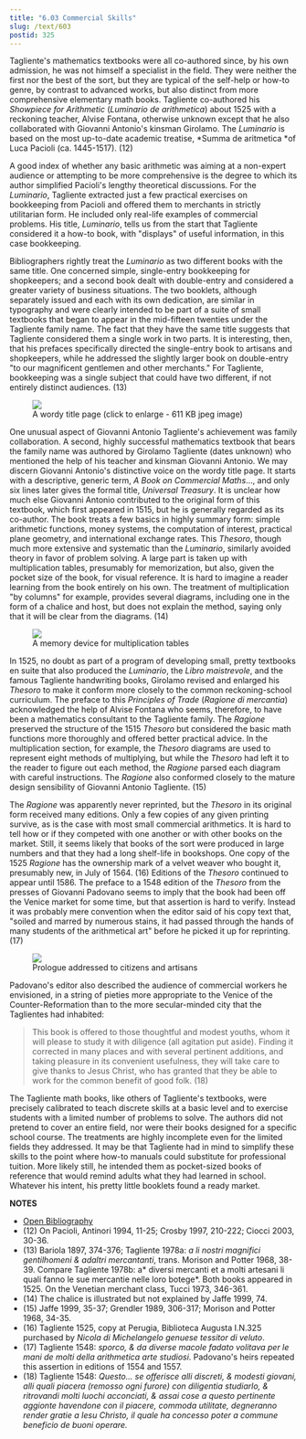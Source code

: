 ```yaml
---
title: "6.03 Commercial Skills"
slug: /text/603
postid: 325
---
```

Tagliente's mathematics textbooks were all co-authored since, by his own admission, he was not himself a specialist in the field. They were neither the first nor the best of the sort, but they are typical of the self-help or how-to genre, by contrast to advanced works, but also distinct from more comprehensive elementary math books. Tagliente co-authored his *Showpiece for Arithmetic* (*Luminario de arithmetica*) about 1525 with a reckoning teacher, Alvise Fontana, otherwise unknown except that he also collaborated with Giovanni Antonio's kinsman Girolamo. The *Luminario* is based on the most up-to-date academic treatise, *Summa de aritmetica *of Luca Pacioli (ca. 1445-1517). (12)

A good index of whether any basic arithmetic was aiming at a non-expert audience or attempting to be more comprehensive is the degree to which its author simplified Pacioli's lengthy theoretical discussions. For the *Luminario*, Tagliente extracted just a few practical exercises on bookkeeping from Pacioli and offered them to merchants in strictly utilitarian form. He included only real-life examples of commercial problems. His title, *Luminario*, tells us from the start that Tagliente considered it a how-to book, with "displays" of useful information, in this case bookkeeping.

Bibliographers rightly treat the *Luminario* as two different books with the same title. One concerned simple, single-entry bookkeeping for shopkeepers; and a second book dealt with double-entry and considered a greater variety of business situations. The two booklets, although separately issued and each with its own dedication, are similar in typography and were clearly intended to be part of a suite of small textbooks that began to appear in the mid-fifteen twenties under the Tagliente family name. The fact that they have the same title suggests that Tagliente considered them a single work in two parts. It is interesting, then, that his prefaces specifically directed the single-entry book to artisans and shopkeepers, while he addressed the slightly larger book on double-entry "to our magnificent gentlemen and other merchants." For Tagliente, bookkeeping was a single subject that could have two different, if not entirely distinct audiences. (13)


<figure class="mkdn-figure">
    <div onClick="createLightbox('/images_full/6.00_Chapter_Six/Wing-ZP-535.P133,-Libro-de-Abacho,-Tagliente,-title-page.jpg','A wordy title page (click to enlarge - 611 KB jpeg image)')" class="mkdn-image-link" id="lbimage">
    <img class="mkdn-image" src="/images_full/6.00_Chapter_Six/Wing-ZP-535.P133,-Libro-de-Abacho,-Tagliente,-title-page.jpg" />
    <figcaption class="mkdn-figcaption">A wordy title page (click to enlarge - 611 KB jpeg image)</figcaption>
    </div>
</figure>

One unusual aspect of Giovanni Antonio Tagliente's achievement was family collaboration. A second, highly successful mathematics textbook that bears the family name was authored by Girolamo Tagliente (dates unknown) who mentioned the help of his teacher and kinsman Giovanni Antonio. We may discern Giovanni Antonio's distinctive voice on the wordy title page. It starts with a descriptive, generic term, *A Book on Commercial Maths*..., and only six lines later gives the formal title, *Universal Treasury*. It is unclear how much else Giovanni Antonio contributed to the original form of this textbook, which first appeared in 1515, but he is generally regarded as its co-author. The book treats a few basics in highly summary form: simple arithmetic functions, money systems, the computation of interest, practical plane geometry, and international exchange rates. This *Thesoro*, though much more extensive and systematic than the *Luminario*, similarly avoided theory in favor of problem solving. A large part is taken up with multiplication tables, presumably for memorization, but also, given the pocket size of the book, for visual reference. It is hard to imagine a reader learning from the book entirely on his own. The treatment of multiplication "by columns" for example, provides several diagrams, including one in the form of a chalice and host, but does not explain the method, saying only that it will be clear from the diagrams. (14)

<figure class="mkdn-figure">
    <div onClick="createLightbox('/images_full/6.00_Chapter_Six/Wing-ZP-535.P133,-Libro-de-Abacho,-Tagliente.jpg','A memory device for multiplication tables')" class="mkdn-image-link" id="lbimage">
    <img class="mkdn-image" src="/images_full/6.00_Chapter_Six/Wing-ZP-535.P133,-Libro-de-Abacho,-Tagliente.jpg" />
    <figcaption class="mkdn-figcaption">A memory device for multiplication tables</figcaption>
    </div>
</figure>

In 1525, no doubt as part of a program of developing small, pretty textbooks en suite that also produced the *Luminario*, the *Libro maistrevole*, and the famous Tagliente handwriting books, Girolamo revised and enlarged his *Thesoro* to make it conform more closely to the common reckoning-school curriculum. The preface to this *Principles of Trade* (*Ragione di mercantia*) acknowledged the help of Alvise Fontana who seems, therefore, to have been a mathematics consultant to the Tagliente family. The *Ragione* preserved the structure of the 1515 *Thesoro* but considered the basic math functions more thoroughly and offered better practical advice. In the multiplication section, for example, the *Thesoro* diagrams are used to represent eight methods of multiplying, but while the *Thesoro* had left it to the reader to figure out each method, the *Ragione* parsed each diagram with careful instructions. The *Ragione* also conformed closely to the mature design sensibility of Giovanni Antonio Tagliente. (15)

The *Ragione* was apparently never reprinted, but the *Thesoro* in its original form received many editions. Only a few copies of any given printing survive, as is the case with most small commercial arithmetics. It is hard to tell how or if they competed with one another or with other books on the market. Still, it seems likely that books of the sort were produced in large numbers and that they had a long shelf-life in bookshops. One copy of the 1525 *Ragione* has the ownership mark of a velvet weaver who bought it, presumably new, in July of 1564. (16) Editions of the *Thesoro* continued to appear until 1586. The preface to a 1548 edition of the *Thesoro* from the presses of Giovanni Padovano seems to imply that the book had been off the Venice market for some time, but that assertion is hard to verify. Instead it was probably mere convention when the editor said of his copy text that, "soiled and marred by numerous stains, it had passed through the hands of many students of the arithmetical art" before he picked it up for reprinting. (17)

<figure class="mkdn-figure">
    <div onClick="createLightbox('/images_full/6.00_Chapter_Six/Wing-ZP-535.P133,-Libro-de-Abacho,Tagliente-folio.aii.jpg','Prologue addressed to citizens and artisans')" class="mkdn-image-link" id="lbimage">
    <img class="mkdn-image" src="/images_full/6.00_Chapter_Six/Wing-ZP-535.P133,-Libro-de-Abacho,Tagliente-folio.aii.jpg" />
    <figcaption class="mkdn-figcaption">Prologue addressed to citizens and artisans</figcaption>
    </div>
</figure>

Padovano's editor also described the audience of commercial workers he envisioned, in a string of pieties more appropriate to the Venice of the Counter-Reformation than to the more secular-minded city that the Taglientes had inhabited:

> This book is offered to those thoughtful and modest youths, whom it will please to study it with diligence (all agitation put aside). Finding it corrected in many places and with several pertinent additions, and taking pleasure in its convenient usefulness, they will take care to give thanks to Jesus Christ, who has granted that they be able to work for the common benefit of good folk. (18)

The Tagliente math books, like others of Tagliente's textbooks, were precisely calibrated to teach discrete skills at a basic level and to exercise students with a limited number of problems to solve. The authors did not pretend to cover an entire field, nor were their books designed for a specific school course. The treatments are highly incomplete even for the limited fields they addressed. It may be that Tagliente had in mind to simplify these skills to the point where how-to manuals could substitute for professional tuition. More likely still, he intended them as pocket-sized books of reference that would remind adults what they had learned in school. Whatever his intent, his pretty little booklets found a ready market.

**NOTES**
* [Open Bibliography](/bibliography.pdf)
* (12) On Pacioli, Antinori 1994, 11-25; Crosby 1997, 210-222; Ciocci 2003, 30-36.
* (13) Bariola 1897, 374-376; Tagliente 1978a: *a li nostri magnifici gentilhomeni &amp; adaltri mercantanti*, trans. Morison and Potter 1968, 38-39. Compare Tagliente 1978b: a* diversi mercanti et a molti artesani li quali fanno le sue mercantie nelle loro botege*. Both books appeared in 1525. On the Venetian merchant class, Tucci 1973, 346-361.
* (14) The chalice is illustrated but not explained by Jaffe 1999, 74.
* (15) Jaffe 1999, 35-37; Grendler 1989, 306-317; Morison and Potter 1968, 34-35.
* (16) Tagliente 1525, copy at Perugia, Biblioteca Augusta I.N.325 purchased by *Nicola di Michelangelo genuese tessitor di veluto*.
* (17) Tagliente 1548: *sporco, &amp; da diverse macole fadato volitava per le mani de molti della arithmetica arte studiosi*. Padovano's heirs repeated this assertion in editions of 1554 and 1557.
* (18) Tagliente 1548: *Questo... se offerisce alli discreti, &amp; modesti giovani, alli quali piacera (remosso ogni furore) con diligentia studiarlo, &amp; ritrovandi molti luochi acconciati, &amp; assai cose a questo pertinente aggionte havendone con il piacere, commoda utilitate, degneranno render gratie a Iesu Christo, il quale ha concesso poter a commune beneficio de buoni operare.*

